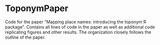 # ToponymPaper
Code for the paper "Mapping place names: introducing the toponym R package". Contains all lines of code in the paper as well as additional code replicating figures and other results. The organization closely follows the outline of the paper.
